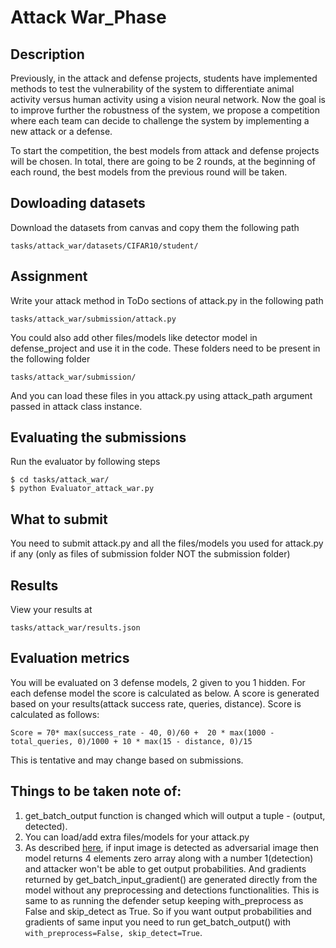 # Attack War_Phase

## Description
Previously, in the attack and defense projects, students have implemented methods to test the vulnerability of the system to differentiate animal activity versus human activity using a vision neural network. Now the goal is to improve further the robustness of the system, we propose a competition where each team can decide to challenge the system by implementing a new attack or a defense. 

To start the competition, the best models from attack and defense projects will be chosen. In total, there are going to be 2 rounds, at the beginning of each round, the best models from the previous round will be taken.

## Dowloading datasets
Download the datasets from canvas and copy them the following path 
```
tasks/attack_war/datasets/CIFAR10/student/
```

## Assignment
Write your attack method in ToDo sections of attack.py in the following path
```
tasks/attack_war/submission/attack.py
```
You could also add other files/models like detector model in defense_project and use it in the code. These folders need to be present in the following folder
```
tasks/attack_war/submission/
```
And you can load these files in you attack.py using attack_path argument passed in attack class instance.

## Evaluating the submissions
Run the evaluator by following steps
```
$ cd tasks/attack_war/
$ python Evaluator_attack_war.py
```

## What to submit
You need to submit attack.py and all the files/models you used for attack.py if any (only as files of submission folder NOT the submission folder)

## Results
View your results at 
```
tasks/attack_war/results.json
```

## Evaluation metrics
You will be evaluated on 3 defense models, 2 given to you 1 hidden. For each defense model the score is calculated as below.
A score is generated based on your results(attack success rate, queries, distance). Score is calculated as follows:
```
Score = 70* max(success_rate - 40, 0)/60 +  20 * max(1000 - total_queries, 0)/1000 + 10 * max(15 - distance, 0)/15
```
This is tentative and may change based on submissions.

## Things to be taken note of:
1. get_batch_output function is changed which will output a tuple - (output, detected). 
2. You can load/add extra files/models for your attack.py
3. As described [here](https://github.com/ucinlp/maestro-public/blob/main/tasks/defense_war/README.md#api-update-5-30-2022), if input image is detected as adversarial image then model returns 4 elements zero array along with a number 1(detection) and attacker won't be able to get output probabilities. And gradients returned by get_batch_input_gradient() are generated directly from the model without any preprocessing and detections functionalities. This is same to as running the defender setup keeping with_preprocess as False and skip_detect as True. So if you want output probabilities and gradients of same input you need to run get_batch_output() with ```with_preprocess=False, skip_detect=True```.
